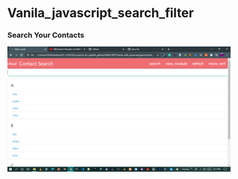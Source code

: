 # Vanila_javascript_search_filter

### Search Your Contacts 

<img src="Screenshot (45).png" alt="img">




